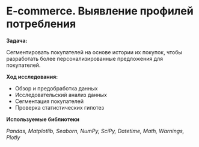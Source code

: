# E-commerce. Выявление профилей потребления
**Задача:**

Сегментировать покупателей на основе истории их покупок, чтобы разработать более персонализированные предложения для покупателей.

**Ход исследования:**
* Обзор и предобработка данных
* Исследовательский анализ данных
* Сегментация покупателей
* Проверка статистических гипотез


**Используемые библиотеки**

*Pandas, Matplotlib, Seaborn, NumPy, SciPy, Datetime, Math, Warnings, Plotly*
